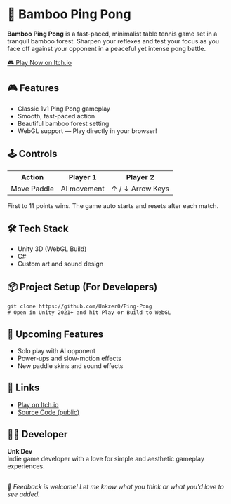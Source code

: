 <html>
<body>

  <h1>🏓 Bamboo Ping Pong</h1>

  <p><strong>Bamboo Ping Pong</strong> is a fast-paced, minimalist table tennis game set in a tranquil bamboo forest. Sharpen your reflexes and test your focus as you face off against your opponent in a peaceful yet intense pong battle.</p>

  <a href="https://unkzero0.itch.io/bamboo-ping-pong" class="button" target="_blank">🎮 Play Now on Itch.io</a>

  <h2>🎮 Features</h2>
  <ul>
    <li>Classic 1v1 Ping Pong gameplay</li>
    <li>Smooth, fast-paced action</li>
    <li>Beautiful bamboo forest setting</li>
    <li>WebGL support — Play directly in your browser!</li>
  </ul>

  <h2>🕹️ Controls</h2>
  <table>
    <tr>
      <th>Action</th>
      <th>Player 1</th>
      <th>Player 2</th>
    </tr>
    <tr>
      <td>Move Paddle</td>
      <td>AI movement</td>
      <td>↑ / ↓ Arrow Keys</td>
    </tr>
  </table>
  <p>First to 11 points wins. The game auto starts and resets after each match.</p>

  <h2>🛠️ Tech Stack</h2>
  <ul>
    <li>Unity 3D (WebGL Build)</li>
    <li>C#</li>
    <li>Custom art and sound design</li>
  </ul>

  <h2>📦 Project Setup (For Developers)</h2>
  <pre><code>git clone https://github.com/Unkzer0/Ping-Pong
# Open in Unity 2021+ and hit Play or Build to WebGL
</code></pre>

  <h2>🌱 Upcoming Features</h2>
  <ul>
    <li>Solo play with AI opponent</li>
    <li>Power-ups and slow-motion effects</li>
    <li>New paddle skins and sound effects</li>
  </ul>

  <h2>🔗 Links</h2>
  <ul>
    <li><a href="https://unkzero0.itch.io/bamboo-ping-pong" target="_blank">Play on Itch.io</a></li>
    <li><a href="https://github.com/Unkzer0/Ping-Pong" target="_blank">Source Code (public)</a></li>
  </ul>

  <h2>🧑‍💻 Developer</h2>
  <p><strong>Unk Dev</strong><br>
  Indie game developer with a love for simple and aesthetic gameplay experiences.</p>

  <p style="margin-top: 30px; font-style: italic;">🌿 Feedback is welcome! Let me know what you think or what you'd love to see added.</p>

</body>
</html>
 
